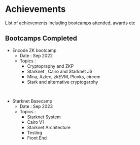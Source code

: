 # Achievements
LIst of achievements including bootcamps attended, awards etc

## Bootcamps Completed ##
- Encode ZK bootcamp
  - Date : Sep 2022
  - Topics :
    - Cryptopraphy and ZKP
    - Starknet , Cairo and Starknet JS
    - Mina, Aztec, zkEVM, Plonks, circom
    - Stark and alternative cryptogarphy
</br>

- Starknet Basecamp
  - Date : Sep 2023
  - Topics :
    - Starknet System
    - Cairo V1
    - Starknet Architecture
    - Testing
    - Front End
  
